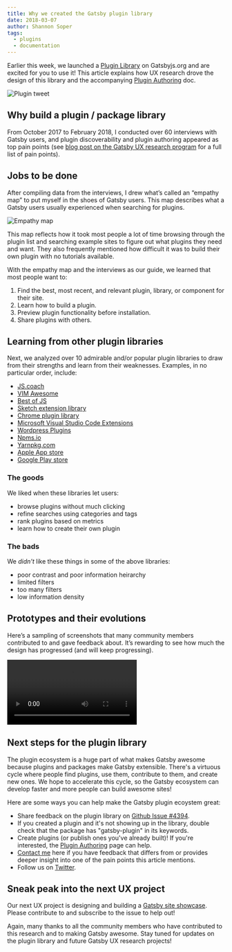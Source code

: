 ```yaml
---
title: Why we created the Gatsby plugin library
date: 2018-03-07
author: Shannon Soper
tags:
  - plugins
  - documentation
---
```

Earlier this week, we launched a [Plugin Library](/packages/) on Gatsbyjs.org and are excited for you to use it! This article explains how UX research drove the design of this library and the accompanying [Plugin Authoring](/docs/plugin-authoring/) doc.

![Plugin tweet](plugin-tweet.png)

## Why build a plugin / package library

From October 2017 to February 2018, I conducted over 60 interviews with Gatsby users, and plugin discoverability and plugin authoring appeared as top pain points (see [blog post on the Gatsby UX research program](/blog/2017-12-20-introducing-the-gatsby-ux-research-program/) for a full list of pain points).

## Jobs to be done

After compiling data from the interviews, I drew what’s called an “empathy map” to put myself in the shoes of Gatsby users. This map describes what a Gatsby users usually experienced when searching for plugins.

![Empathy map](empathy-map.png)

This map reflects how it took most people a lot of time browsing through the plugin list and searching example sites to figure out what plugins they need and want. They also frequently mentioned how difficult it was to build their own plugin with no tutorials available.

With the empathy map and the interviews as our guide, we learned that most people want to:

1. Find the best, most recent, and relevant plugin, library, or component for their site.
2. Learn how to build a plugin.
3. Preview plugin functionality before installation.
4. Share plugins with others.

## Learning from other plugin libraries

Next, we analyzed over 10 admirable and/or popular plugin libraries to draw from their strengths and learn from their weaknesses. Examples, in no particular order, include:

* [JS.coach](https://js.coach/)
* [VIM Awesome](https://vimawesome.com/)
* [Best of JS](https://bestof.js.org/)
* [Sketch extension library](https://sketchapp.com/extensions/)
* [Chrome plugin library](https://chrome.google.com/webstore/detail/plugins/mmcblfncjaclajmegihojiekebofjcen?hl=en)
* [Microsoft Visual Studio Code Extensions](https://marketplace.visualstudio.com/VSCode)
* [Wordpress Plugins](https://wordpress.org/plugins/)
* [Npms.io](https://npms.io/)
* [Yarnpkg.com](https://yarnpkg.com/en/packages)
* [Apple App store](https://www.apple.com/ios/app-store/)
* [Google Play store](https://play.google.com/store/apps/top)

### The goods

We liked when these libraries let users:

* browse plugins without much clicking
* refine searches using categories and tags
* rank plugins based on metrics
* learn how to create their own plugin

### The bads

We *didn't* like these things in some of the above libraries:

* poor contrast and poor information heirarchy
* limited filters
* too many filters
* low information density

## Prototypes and their evolutions

Here’s a sampling of screenshots that many community members contributed to and gave feedback about. It’s rewarding to see how much the design has progressed (and will keep progressing).

<video controls="controls" autoplay="true" loop="true">
  <source type="video/mp4" src="/images/gatsby-plugin-library-compressed.mp4"></source>
  <p>Your browser does not support the video element.</p>
</video>

## Next steps for the plugin library

The plugin ecosystem is a huge part of what makes Gatsby awesome because plugins and packages make Gatsby extensible. There's a virtuous cycle where people find plugins, use them, contribute to them, and create new ones. We hope to accelerate this cycle, so the Gatsby ecosystem can develop faster and more people can build awesome sites!

Here are some ways you can help make the Gatsby plugin ecoystem great:

* Share feedback on the plugin library on [Github Issue #4394](https://github.com/gatsbyjs/gatsby/issues/4394).
* If you created a plugin and it's not showing up in the library, double check that the package has "gatsby-plugin" in its keywords.
* Create plugins (or publish ones you've already built)! If you're interested, the [Plugin Authoring](/docs/plugin-authoring/) page can help.
* [Contact me](https://twitter.com/shannonb_ux/status/938551014956732418) here if you have feedback that differs from or provides deeper insight into one of the pain points this article mentions.
* Follow us on [Twitter](https://twitter.com/gatsbyjs).

## Sneak peak into the next UX project

Our next UX project is designing and building a [Gatsby site showcase](https://github.com/gatsbyjs/gatsby/issues/4394). Please contribute to and subscribe to the issue to help out!

Again, many thanks to all the community members who have contributed to this research and to making Gatsby awesome. Stay tuned for updates on the plugin library and future Gatsby UX research projects!